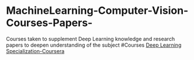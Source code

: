 # MachineLearning-Computer-Vision-Courses-Papers-
Courses taken to supplement Deep Learning knowledge and research papers to deepen understanding of the subject
#Courses 
[Deep Learning Specialization-Coursera](https://www.coursera.org/specializations/deep-learning)
